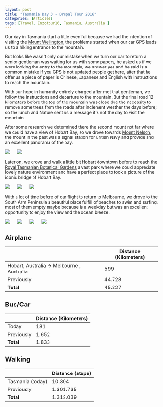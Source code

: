 ```yaml
---
layout: post
title: "Tasmania Day 3 - Drupal Tour 2016"
categories: [Articles]
tags: [Travel, Enzotour16, Tasmania, Australia ]
---
```


Our day in Tasmania start a little eventful because we had the intention of visiting the [Mount Wellington](https://en.wikipedia.org/wiki/Mount_Wellington_(Tasmania)), the problems started when our car GPS leads us to a hiking entrance to the mountain.

 But looks like wasn't only our mistake when we turn our car to return a senior gentleman was waiting for us with some papers, he asked us if we were looking the entry to the mountain, we answer yes and he said is a common mistake if you GPS is not updated people get here, after that he offer us a piece of paper is Chinese, Japanese and English with instructions to reach the mountain.

With our hope in humanity entirely charged after met that gentleman, we follow the instructions and departure to the mountain. But the final road 12 kilometers before the top of the mountain was close due the necessity to remove some trees from the roads after inclement weather the days before; so the lunch and Nature sent us a message it's not the day to visit the mountain.

After some research we determined there the second mount not far where we could have a view of Hobart Bay, so we drove towards [Mount Nelson](https://en.wikipedia.org/wiki/Mount_Nelson,_Tasmania), the mount in the past was a signal station for British Navy and provide and an excellent panorama of the bay.

<img style="margin-right: 20px;" src="{{site.url }}/assets/img/mount-nelson-1.jpg"/>

<img style="margin-right: 20px;" src="{{site.url }}/assets/img/mount-nelson-2.jpg"/>


Later on, we drove and walk a little bit Hobart downtown before to reach the [Royal Tasmanian Botanical Gardens](https://en.wikipedia.org/wiki/Royal_Tasmanian_Botanical_Gardens) a vast park where we could appreciate lovely nature environment and have a perfect place to took a picture of the iconic bridge of Hobart Bay.

<img style="margin-right: 20px;" src="{{site.url }}/assets/img/tasmania-royal-botanical-1.jpg"/>

<img style="margin-right: 20px;" src="{{site.url }}/assets/img/tasmania-royal-botanical-2.jpg"/>

<img style="margin-right: 20px;" src="{{site.url }}/assets/img/tasmania-royal-botanical-3.jpg"/>


With a lot of time before of our flight to return to Melbourne, we drove to the [South Arm Peninsula](http://www.tasmania.australiaforeveryone.com.au/south-arm.htm) a beautiful place fulfill of beaches to swim and surfing, most of them empty maybe because is a weekday but was an excellent opportunity to enjoy the view and the ocean breeze.

<img style="margin-right: 20px;" src="{{site.url }}/assets/img/south-arm-peninsula-1.jpg"/>

<img style="margin-right: 20px;" src="{{site.url }}/assets/img/south-arm-peninsula-2.jpg"/>

<img style="margin-right: 20px;" src="{{site.url }}/assets/img/south-arm-peninsula-3.jpg"/>

<img style="margin-right: 20px;" src="{{site.url }}/assets/img/south-arm-peninsula-4.jpg"/>

## Airplane
|  | Distance (Kilometers) |
|---|---|
| Hobart, Australia &#8594; Melbourne , Australia | 599 | 
| Previously  | 44.728 |
| **Total**  | 45.327 |

## Bus/Car
|  | Distance (Kilometers) |
|---|---|
| Today  |  181    |
| Previously  | 1.652 |
| **Total**  | 1.833 |

## Walking
|  | Distance (steps) |
|---|---|
| Tasmania (today) | 10.304  |
| Previously  | 1.301.735 |
| **Total**  | 1.312.039 |
